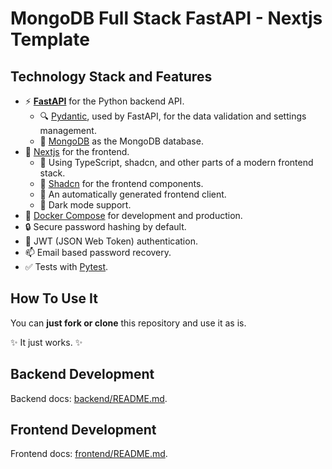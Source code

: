 # MongoDB Full Stack FastAPI - Nextjs Template

## Technology Stack and Features

- ⚡ [**FastAPI**](https://fastapi.tiangolo.com) for the Python backend API.
  - 🔍 [Pydantic](https://docs.pydantic.dev), used by FastAPI, for the data validation and settings management.
  - 💾 [MongoDB](https://www.mongodb.com/) as the MongoDB database.
- 🚀 [Nextjs](https://nextjs.org/) for the frontend.
  - 💃 Using TypeScript, shadcn, and other parts of a modern frontend stack.
  - 🎨 [Shadcn](https://ui.shadcn.com/) for the frontend components.
  - 🤖 An automatically generated frontend client.
  - 🦇 Dark mode support.
- 🐋 [Docker Compose](https://www.docker.com) for development and production.
- 🔒 Secure password hashing by default.
- 🔑 JWT (JSON Web Token) authentication.
- 📫 Email based password recovery.
- ✅ Tests with [Pytest](https://pytest.org).

## How To Use It

You can **just fork or clone** this repository and use it as is.

✨ It just works. ✨

## Backend Development

Backend docs: [backend/README.md](./backend/README.md).

## Frontend Development

Frontend docs: [frontend/README.md](./frontend/README.md).
